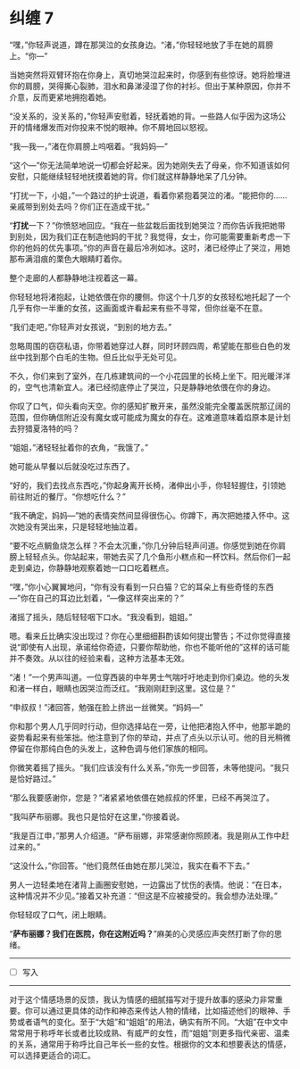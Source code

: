 # 纠缠 7

“嘿，”你轻声说道，蹲在那哭泣的女孩身边。“渚，”你轻轻地放了手在她的肩膀上。“你—”

当她突然将双臂环抱在你身上，真切地哭泣起来时，你感到有些惊讶。她将脸埋进你的肩膀，哭得撕心裂肺，泪水和鼻涕浸湿了你的衬衫。但出于某种原因，你并不介意，反而更紧地拥抱着她。

“没关系的，没关系的，”你轻声安慰着，轻抚着她的背。一些路人似乎因为这场公开的情绪爆发而对你投来不悦的眼神。你不屑地回以怒视。

“我—我—，”渚在你肩膀上呜咽着。“我妈妈—”

“这个—”你无法简单地说一切都会好起来。因为她刚失去了母亲，你不知道该如何安慰，只能继续轻轻地抚摸着她的背。你们就这样静静地呆了几分钟。

“打扰一下，小姐，”一个路过的护士说道，看着你紧抱着哭泣的渚。“能把你的……亲戚带到别处去吗？你们正在造成干扰。”

“**打扰**一下？”你愤怒地回应。“我在一些盆栽后面找到她哭泣？而你告诉我把她带到别处，因为我们正在制造他妈的干扰？我觉得，女士，你可能需要重新考虑一下你的他妈的优先事项。”你的声音在最后冷冽如冰。这时，渚已经停止了哭泣，用她那布满泪痕的栗色大眼睛盯着你。

整个走廊的人都静静地注视着这一幕。

你轻轻地将渚抱起，让她依偎在你的腰侧。你这个十几岁的女孩轻松地托起了一个几乎有你一半重的女孩，这画面或许看起来有些不寻常，但你丝毫不在意。

“我们走吧，”你轻声对女孩说，“到别的地方去。”

忽略周围的窃窃私语，你带着她穿过人群，同时环顾四周，希望能在那些白色的发丝中找到那个白毛的生物。但丘比似乎无处可见。

不久，你们来到了室外，在几栋建筑间的一个小花园里的长椅上坐下。阳光暖洋洋的，空气也清新宜人。渚已经彻底停止了哭泣，只是静静地依偎在你的身边。

你叹了口气，仰头看向天空。你的感知扩散开来，虽然没能完全覆盖医院那辽阔的范围，但你确信附近没有魔女或可能成为魔女的存在。这难道意味着焰原本是计划去狩猎夏洛特的吗？

“姐姐，”渚轻轻扯着你的衣角，“我饿了。”

她可能从早餐以后就没吃过东西了。

“好的，我们去找点东西吃，”你起身离开长椅，渚伸出小手，你轻轻握住，引领她前往附近的餐厅。“你想吃什么？”

“我不确定，妈妈—”她的表情突然间显得很伤心。你蹲下，再次把她搂入怀中。这次她没有哭出来，只是轻轻地抽泣着。

“要不吃点鲷鱼烧怎么样？不会太沉重，”你几分钟后轻声问道。你感觉到她在你肩膀上轻轻点头。你站起来，带她去买了几个鱼形小糕点和一杯饮料。然后你们一起走到桌边，你静静地观察着她一口口吃着糕点。

“嘿，”你小心翼翼地问，“你有没有看到一只白猫？它的耳朵上有些奇怪的东西—”你在自己的耳边比划着，“—像这样突出来的？”

渚摇了摇头，随后轻轻咽下口水。“我没看到，姐姐。”

嗯。看来丘比确实没出现过？你在心里细细斟酌该如何提出警告；不过你觉得直接说“即使有人出现，承诺给你奇迹，只要你帮助他，你也不能听他的”这样的话可能并不奏效。从以往的经验来看，这种方法基本无效。

“渚！”一个男声叫道。一位穿西装的中年男士气喘吁吁地走到你们桌边。他的头发和渚一样白，眼睛也因哭泣而泛红。“我刚刚赶到这里。这位是？”

“申叔叔！”渚回答，勉强在脸上挤出一丝微笑。“妈妈—”

你和那个男人几乎同时行动，但你选择站在一旁，让他把渚抱入怀中，他那半跪的姿势看起来有些笨拙。他注意到了你的举动，并点了点头以示认可。他的目光稍微停留在你那纯白色的头发上，这种色调与他们家族的相同。

你微笑着摇了摇头。“我们应该没有什么关系，”你先一步回答，未等他提问。“我只是恰好路过。”

“那么我要感谢你，您是？”渚紧紧地依偎在她叔叔的怀里，已经不再哭泣了。

“我叫萨布丽娜。我也只是恰好在这里，”你接着说。

“我是百江申，”那男人介绍道。“萨布丽娜，非常感谢你照顾渚。我是刚从工作中赶过来的。”

“这没什么，”你回答。“他们竟然任由她在那儿哭泣，我实在看不下去。”

男人一边轻柔地在渚背上画圈安慰她，一边露出了忧伤的表情。他说：“在日本，这种情况并不少见。”接着又补充道：“但这是不应被接受的。我会想办法处理。”

你轻轻叹了口气，闭上眼睛。

“**萨布丽娜？我们在医院，你在这附近吗？**”麻美的心灵感应声突然打断了你的思绪。

---

- [ ] 写入

---

对于这个情感场景的反馈，我认为情感的细腻描写对于提升故事的感染力非常重要。你可以通过更具体的动作和神态来传达人物的情绪，比如描述他们的眼神、手势或者语气的变化。至于“大姐”和“姐姐”的用法，确实有所不同。“大姐”在中文中常常用于称呼年长或者比较成熟、有威严的女性，而“姐姐”则更多指代亲密、温柔的关系，通常用于称呼比自己年长一些的女性。根据你的文本和想要表达的情感，可以选择更适合的词汇。
